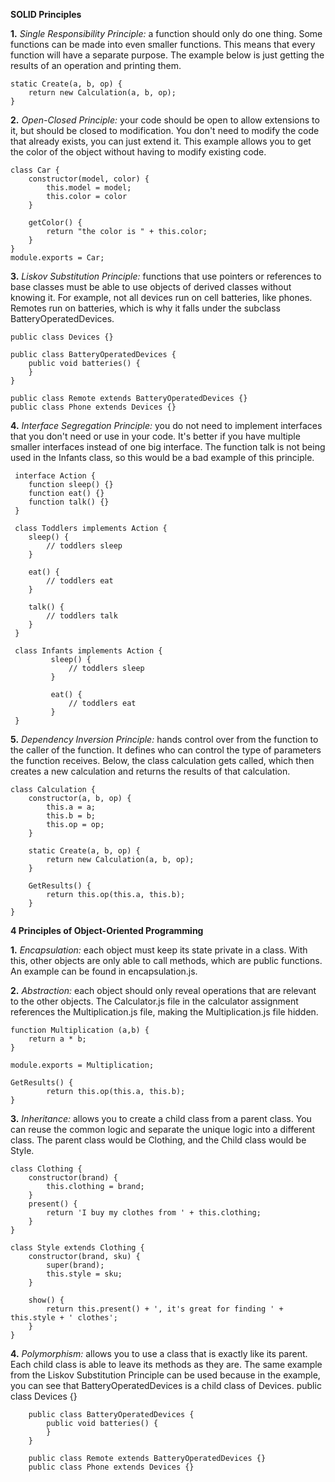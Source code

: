 **SOLID Principles**

**1.** *Single Responsibility Principle:* a function should only do one thing. Some functions can be made into even smaller functions. 
This means that every function will have a separate purpose. 
The example below is just getting the results of an operation and printing them.

    static Create(a, b, op) {
        return new Calculation(a, b, op);
    }

**2.** *Open-Closed Principle:* your code should be open to allow extensions to it, but should be closed to modification. 
You don't need to modify the code that already exists, you can just extend it. 
This example allows you to get the color of the object without having to modify existing code. 

    class Car {
        constructor(model, color) {
            this.model = model;
            this.color = color
        }
    
        getColor() {
            return "the color is " + this.color;
        }
    }
    module.exports = Car;
 

**3.** *Liskov Substitution Principle:* functions that use pointers or references to base classes must be able to use objects of derived classes without knowing it.
For example, not all devices run on cell batteries, like phones. Remotes run on batteries, which is why it falls under the subclass BatteryOperatedDevices.

    public class Devices {}   
    
    public class BatteryOperatedDevices {
        public void batteries() {
        }
    }
    
    public class Remote extends BatteryOperatedDevices {}
    public class Phone extends Devices {}
    

**4.** *Interface Segregation Principle:* you do not need to implement interfaces that you don't need or use in your code. 
It's better if you have multiple smaller interfaces instead of one big interface. 
The function talk is not being used in the Infants class, so this would be a bad example of this principle.

     interface Action {
        function sleep() {}
        function eat() {}
        function talk() {}
     }
     
     class Toddlers implements Action {
        sleep() {
            // toddlers sleep
        }
        
        eat() {
            // toddlers eat 
        }
        
        talk() {
            // toddlers talk
        }
     }
     
     class Infants implements Action {
             sleep() {
                 // toddlers sleep
             }
             
             eat() {
                 // toddlers eat 
             }
     }
        
**5.** *Dependency Inversion Principle:* hands control over from the function to the caller of the function. 
It defines who can control the type of parameters the function receives. 
Below, the class calculation gets called, which then creates a new calculation and returns the results of that calculation.
    
    class Calculation {
        constructor(a, b, op) {
            this.a = a;
            this.b = b;
            this.op = op;
        }
    
        static Create(a, b, op) {
            return new Calculation(a, b, op);
        }
    
        GetResults() {
            return this.op(this.a, this.b);
        }
    }


**4 Principles of Object-Oriented Programming**

**1.** *Encapsulation:* each object must keep its state private in a class. 
With this, other objects are only able to call methods, which are public functions.
An example can be found in encapsulation.js.

**2.** *Abstraction:* each object should only reveal operations that are relevant to the other objects. 
The Calculator.js file in the calculator assignment references the Multiplication.js file, making the Multiplication.js file hidden.

    function Multiplication (a,b) {
        return a * b;
    }
    
    module.exports = Multiplication;
    
    GetResults() {
            return this.op(this.a, this.b);
    }

**3.** *Inheritance:* allows you to create a child class from a parent class. 
You can reuse the common logic and separate the unique logic into a different class.
The parent class would be Clothing, and the Child class would be Style.

    class Clothing {
        constructor(brand) {
            this.clothing = brand;
        }
        present() {
            return 'I buy my clothes from ' + this.clothing;
        }
    }
    
    class Style extends Clothing {
        constructor(brand, sku) {
            super(brand);
            this.style = sku;
        }
        
        show() {
            return this.present() + ', it's great for finding ' + this.style + ' clothes';
        }
    }
    

**4.** *Polymorphism:* allows you to use a class that is exactly like its parent. 
Each child class is able to leave its methods as they are. 
The same example from the Liskov Substitution Principle can be used because in the example, you can see that BatteryOperatedDevices is a child class of Devices.
    public class Devices {}   
        
        public class BatteryOperatedDevices {
            public void batteries() {
            }
        }
        
        public class Remote extends BatteryOperatedDevices {}
        public class Phone extends Devices {}